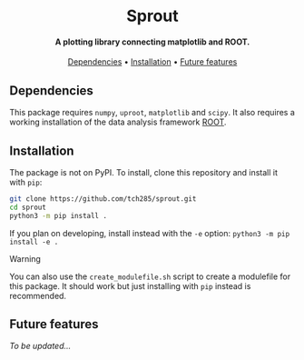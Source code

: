 
<h1 align="center">
  <br>
  Sprout
  <br>
</h1>

<h4 align="center">A plotting library connecting matplotlib and ROOT.</h4>

<p align="center">
  <a href="#dependencies">Dependencies</a> •
  <a href="#installation">Installation</a> •
  <a href="#future-features">Future features</a>
</p>

## Dependencies

This package requires `numpy`, `uproot`, `matplotlib` and `scipy`. It also requires a working installation of the data analysis framework [ROOT](https://root.cern/).

## Installation

The package is not on PyPI. To install, clone this repository and install it with `pip`:

```bash
git clone https://github.com/tch285/sprout.git
cd sprout
python3 -m pip install .
```

If you plan on developing, install instead with the `-e` option: `python3 -m pip install -e .`

> [!WARNING]
> You can also use the `create_modulefile.sh` script to create a modulefile for this package. It should work but just installing with `pip` instead is recommended.

## Future features

*To be updated...*
